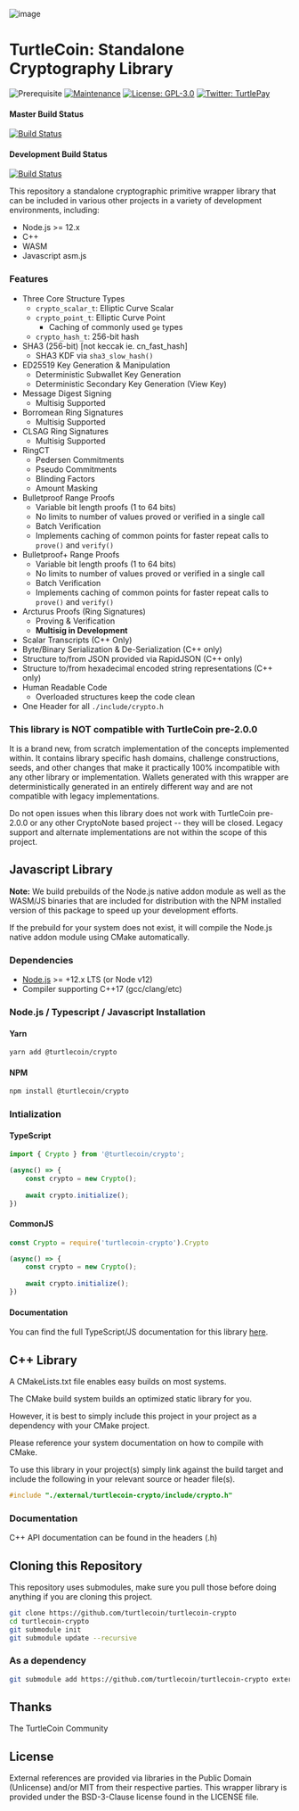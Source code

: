 ![image](https://user-images.githubusercontent.com/34389545/35821974-62e0e25c-0a70-11e8-87dd-2cfffeb6ed47.png)

# TurtleCoin: Standalone Cryptography Library

![Prerequisite](https://img.shields.io/badge/node-%3E%3D12-blue.svg) [![Maintenance](https://img.shields.io/badge/Maintained%3F-yes-green.svg)](https://github.com/turtlecoin/turtlecoin-crypto/graphs/commit-activity) [![License: GPL-3.0](https://img.shields.io/badge/License-BSD--3-green.svg)](https://github.com/turtlecoin/turtlecoin-crypto/blob/master/LICENSE) [![Twitter: TurtlePay](https://img.shields.io/twitter/follow/_TurtleCoin.svg?style=social)](https://twitter.com/_TurtleCoin)

#### Master Build Status
[![Build Status](https://github.com/turtlecoin/turtlecoin-crypto/workflows/CI%20Build%20Tests/badge.svg?branch=master)](https://github.com/turtlecoin/turtlecoin-crypto/actions)

#### Development Build Status
[![Build Status](https://github.com/turtlecoin/turtlecoin-crypto/workflows/CI%20Build%20Tests/badge.svg?branch=development)](https://github.com/turtlecoin/turtlecoin-crypto/actions)

This repository a standalone cryptographic primitive wrapper library that can be included in various other projects in a variety of development environments, including:

* Node.js >= 12.x
* C++
* WASM
* Javascript asm.js

### Features

* Three Core Structure Types
  * `crypto_scalar_t`: Elliptic Curve Scalar
  * `crypto_point_t`: Elliptic Curve Point
    * Caching of commonly used `ge` types
  * `crypto_hash_t`: 256-bit hash
* SHA3 (256-bit) [not keccak ie. cn_fast_hash]
  * SHA3 KDF via `sha3_slow_hash()`
* ED25519 Key Generation & Manipulation
  * Deterministic Subwallet Key Generation
  * Deterministic Secondary Key Generation (View Key)
* Message Digest Signing
  * Multisig Supported
* Borromean Ring Signatures
  * Multisig Supported
* CLSAG Ring Signatures
  * Multisig Supported
* RingCT
  * Pedersen Commitments
  * Pseudo Commitments
  * Blinding Factors
  * Amount Masking
* Bulletproof Range Proofs
  * Variable bit length proofs (1 to 64 bits)
  * No limits to number of values proved or verified in a single call
  * Batch Verification
  * Implements caching of common points for faster repeat calls to `prove()` and `verify()`
* Bulletproof+ Range Proofs
  * Variable bit length proofs (1 to 64 bits)
  * No limits to number of values proved or verified in a single call
  * Batch Verification
  * Implements caching of common points for faster repeat calls to `prove()` and `verify()`
* Arcturus Proofs (Ring Signatures)
  * Proving & Verification
  * **Multisig in Development**
* Scalar Transcripts (C++ Only)
* Byte/Binary Serialization & De-Serialization (C++ only)
* Structure to/from JSON provided via RapidJSON (C++ only)
* Structure to/from hexadecimal encoded string representations (C++ only)
* Human Readable Code
  * Overloaded structures keep the code clean
* One Header for all `./include/crypto.h`

### This library is NOT compatible with TurtleCoin pre-2.0.0

It is a brand new, from scratch implementation of the concepts implemented within. It contains library specific hash domains, challenge constructions, seeds, and other changes that make it practically 100% incompatible with any other library or implementation. Wallets generated with this wrapper are deterministically generated in an entirely different way and are not compatible with legacy implementations.

Do not open issues when this library does not work with TurtleCoin pre-2.0.0 or any other CryptoNote based project -- they will be closed. Legacy support and alternate implementations are not within the scope of this project.

## Javascript Library

**Note:** We build prebuilds of the Node.js native addon module as well as the WASM/JS binaries that are included for distribution with the NPM installed version of this package to speed up your development efforts.

If the prebuild for your system does not exist, it will compile the Node.js native addon module using CMake automatically.

### Dependencies

* [Node.js](https://nodejs.org) >= +12.x LTS (or Node v12)
* Compiler supporting C++17 (gcc/clang/etc)

### Node.js / Typescript / Javascript Installation

#### Yarn
```bash
yarn add @turtlecoin/crypto
```

#### NPM
```bash
npm install @turtlecoin/crypto
```

### Intialization

#### TypeScript

```javascript
import { Crypto } from '@turtlecoin/crypto';

(async() => {
    const crypto = new Crypto();
    
    await crypto.initialize();
})
```

#### CommonJS

```javascript
const Crypto = require('turtlecoin-crypto').Crypto

(async() => {
    const crypto = new Crypto();
    
    await crypto.initialize();
})
```

#### Documentation

You can find the full TypeScript/JS documentation for this library [here](https://crypto.turtlecoin.dev).

## C++ Library

A CMakeLists.txt file enables easy builds on most systems. 

The CMake build system builds an optimized static library for you. 

However, it is best to simply include this project in your project as a dependency with your CMake project.

Please reference your system documentation on how to compile with CMake.

To use this library in your project(s) simply link against the build target and include the following in your relevant source or header file(s).

```c++
#include "./external/turtlecoin-crypto/include/crypto.h"
```

### Documentation

C++ API documentation can be found in the headers (.h)

## Cloning this Repository

This repository uses submodules, make sure you pull those before doing anything if you are cloning this project.

```bash
git clone https://github.com/turtlecoin/turtlecoin-crypto
cd turtlecoin-crypto
git submodule init
git submodule update --recursive
```

### As a dependency
```bash
git submodule add https://github.com/turtlecoin/turtlecoin-crypto external/turtlecoin-crypto
```

## Thanks
The TurtleCoin Community


## License

External references are provided via libraries in the Public Domain (Unlicense) and/or MIT from their respective parties.
This wrapper library is provided under the BSD-3-Clause license found in the LICENSE file.
